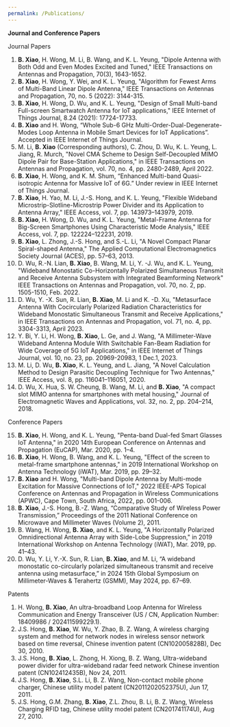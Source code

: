 ```yaml
---
permalink: /Publications/
---
```



**Journal and Conference Papers**

Journal Papers

1.	**B. Xiao**, H. Wong, M. Li, B. Wang, and K. L. Yeung, "Dipole Antenna with Both Odd and Even Modes Excited and Tuned," IEEE Transactions on Antennas and Propagation, 70(3), 1643-1652. 
2.	**B. Xiao**, H. Wong, Y. Wei, and K. L. Yeung, "Algorithm for Fewest Arms of Multi-Band Linear Dipole Antenna," IEEE Transactions on Antennas and Propagation, 70, no. 5 (2022): 3144-315.
3.	**B. Xiao**, H. Wong, D. Wu, and K. L. Yeung, "Design of Small Multi-band Full-screen Smartwatch Antenna for IoT applications," IEEE Internet of Things Journal, 8.24 (2021): 17724-17733.
4.	**B. Xiao** and H. Wong, “Whole Sub-6 GHz Multi-Order-Dual-Degenerate-Modes Loop Antenna in Mobile Smart Devices for IoT Applications”. Accepted in IEEE Internet of Things Journal.
5.	M. Li, **B. Xiao** (Corresponding authors), C. Zhou, D. Wu, K. L. Yeung, L. Jiang, R. Murch, "Novel CMA Scheme to Design Self-Decoupled MIMO Dipole Pair for Base-Station Applications," in IEEE Transactions on Antennas and Propagation, vol. 70, no. 4, pp. 2480-2489, April 2022.
6.	**B. Xiao**, H. Wong, and K. M. Shum, “Enhanced Multi-band Quasi-isotropic Antenna for Massive IoT of 6G.” Under review in IEEE Internet of Things Journal.
7.	**B. Xiao**, H. Yao, M. Li, J.-S. Hong, and K. L. Yeung, "Flexible Wideband Microstrip-Slotline-Microstrip Power Divider and its Application to Antenna Array," IEEE Access, vol. 7, pp. 143973–143979, 2019.
8.	**B. Xiao**, H. Wong, D. Wu, and K. L. Yeung, "Metal-Frame Antenna for Big-Screen Smartphones Using Characteristic Mode Analysis," IEEE Access, vol. 7, pp. 122224–122231, 2019.
9.	**B. Xiao**, L. Zhong, J.-S. Hong, and S.-L. Li, "A Novel Compact Planar Spiral-shaped Antenna," The Applied Computational Electromagnetics Society Journal (ACES), pp. 57–63, 2013.
10.	D. Wu, R.-N. Lian, **B. Xiao**, B. Wang, M. Li, Y. -J. Wu, and K. L. Yeung, "Wideband Monostatic Co-Horizontally Polarized Simultaneous Transmit and Receive Antenna Subsystem with Integrated Beamforming Network" IEEE Transactions on Antennas and Propagation, vol. 70, no. 2, pp. 1505-1510, Feb. 2022.
11.	D. Wu, Y. -X. Sun, R. Lian, **B. Xiao**, M. Li and K. -D. Xu, "Metasurface Antenna With Cocircularly Polarized Radiation Characteristics for Wideband Monostatic Simultaneous Transmit and Receive Applications," in IEEE Transactions on Antennas and Propagation, vol. 71, no. 4, pp. 3304-3313, April 2023.
12.	Y. Bi, Y. Li, H. Wong, **B. Xiao**, L. Ge, and J. Wang, "A Millimeter-Wave Wideband Antenna Module With Switchable Fan-Beam Radiation for Wide Coverage of 5G IoT Applications," in IEEE Internet of Things Journal, vol. 10, no. 23, pp. 20969-20983, 1 Dec.1, 2023.
13.	M. Li, D. Wu, **B. Xiao**, K. L. Yeung, and L. Jiang, "A Novel Calculation Method to Design Parasitic Decoupling Technique for Two Antennas," IEEE Access, vol. 8, pp. 116041–116051, 2020.
14.	D. Wu, X. Hua, S. W. Cheung, B. Wang, M. Li, and **B. Xiao**, "A compact slot MIMO antenna for smartphones with metal housing," Journal of Electromagnetic Waves and Applications, vol. 32, no. 2, pp. 204–214, 2018.


Conference Papers

15.	**B. Xiao**, H. Wong, and K. L. Yeung, "Penta-band Dual-fed Smart Glasses IoT Antenna," in 2020 14th European Conference on Antennas and Propagation (EuCAP), Mar. 2020, pp. 1–4.
16.	**B. Xiao**, H. Wong, B. Wang, and K. L. Yeung, "Effect of the screen to metal-frame smartphone antennas," in 2019 International Workshop on Antenna Technology (iWAT), Mar. 2019, pp. 29–32.
17.	**B. Xiao** and H. Wong, "Multi-band Dipole Antenna by Multi-mode Excitation for Massive Connections of IoT," 2022 IEEE-APS Topical Conference on Antennas and Propagation in Wireless Communications (APWC), Cape Town, South Africa, 2022, pp. 001-006.
18.	**B. Xiao**, J.-S. Hong, B.-Z. Wang, “Comparative Study of Wireless Power Transmission,” Proceedings of the 2011 National Conference on Microwave and Millimeter Waves (Volume 2), 2011.
19.	B. Wang, H. Wong, **B. Xiao**, and K. L. Yeung, "A Horizontally Polarized Omnidirectional Antenna Array with Side-Lobe Suppression," in 2019 International Workshop on Antenna Technology (iWAT), Mar. 2019, pp. 41–43.
20.	D. Wu, Y. Li, Y.-X. Sun, R. Lian, **B. Xiao**, and M. Li, “A wideband monostatic co-circularly polarized simultaneous transmit and receive antenna using metasurface,” in 2024 15th Global Symposium on Millimeter-Waves & Terahertz (GSMM), May 2024, pp. 67–69.


Patents

1.	H. Wong, **B. Xiao**, An ultra-broadband Loop Antenna for Wireless Communication and Energy Transceiver (US / CN, Application Number: 18409986 / 202411599229.1).
2.	J.S. Hong, **B. Xiao**, W. Wu, Y. Zhao, B. Z. Wang, A wireless charging system and method for network nodes in wireless sensor network based on time reversal, Chinese invention patent (CN102005828B), Dec 30, 2010.
3.	J.S. Hong, **B. Xiao**, L. Zhong, H. Xiong, B. Z. Wang, Ultra-wideband power divider for ultra-wideband radar feed network Chinese invention patent (CN102412435B), Nov 24, 2011. 
4.	J.S. Hong, **B. Xiao**, S.L. Li, B. Z. Wang, Non-contact mobile phone charger, Chinese utility model patent (CN2011202052375U), Jun 17, 2011.
5.	J.S. Hong, G.M. Zhang, **B. Xiao**, Z.L. Zhou, B. Li, B. Z. Wang, Wireless Charging RFID tag, Chinese utility model patent (CN201741174U), Aug 27, 2010.


